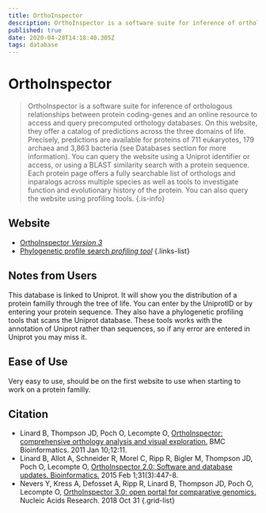 ```yaml
---
title: OrthoInspector
description: OrthoInspector is a software suite for inference of orthologous relationships between protein coding-genes and an online resource to access and query precomputed orthology databases.
published: true
date: 2020-04-28T14:18:40.305Z
tags: database
---
```


# OrthoInspector

> OrthoInspector is a software suite for inference of orthologous relationships between protein coding-genes and an online resource to access and query precomputed orthology databases.
&NewLine;
On this website, they offer a catalog of predictions across the three domains of life. Precisely, predictions are available for proteins of 711 eukaryotes, 179 archaea and 3,863 bacteria (see Databases section for more information).
You can query the website using a Uniprot identifier or access, or using a BLAST similarity search with a protein sequence.
&NewLine;
Each protein page offers a fully searchable list of orthologs and inparalogs across multiple species as well as tools to investigate function and evolutionary history of the protein. You can also query the website using profiling tools. 
&NewLine;
{.is-info}

## Website

- [OrthoInspector *Version 3*](https://lbgi.fr/orthoinspectorv3/)
- [Phylogenetic profile search *profiling tool*](https://lbgi.fr/orthoinspectorv3/profile_search)
{.links-list}

## Notes from Users
This database is linked to Uniprot. It will show you the distribution of a protein familly through the tree of life. You can enter by the UniprotID or by entering your protein sequence.
They also have a phylogenetic profiling tools that scans the Uniprot database.
These tools works with the annotation of Uniprot rather than sequences, so if any error are entered in Uniprot you may miss it. 

## Ease of Use
Very easy to use, should be on the first website to use when starting to work on a protein familly.
## Citation
- Linard B, Thompson JD, Poch O, Lecompte O, [OrthoInspector: comprehensive orthology analysis and visual exploration.](https://bmcbioinformatics.biomedcentral.com/articles/10.1186/1471-2105-12-11) BMC Bioinformatics. 2011 Jan 10;12:11.
- Linard B, Allot A, Schneider R, Morel C, Ripp R, Bigler M, Thompson JD, Poch O, Lecompte O, [OrthoInspector 2.0: Software and database updates. Bioinformatics.](https://academic.oup.com/bioinformatics/article/31/3/447/2365646) 2015 Feb 1;31(3):447-8.
- Nevers Y, Kress A, Defosset A, Ripp R, Linard B, Thompson JD, Poch O, Lecompte O, [OrthoInspector 3.0: open portal for comparative genomics.](https://academic.oup.com/nar/article/47/D1/D411/5150236) Nucleic Acids Research. 2018 Oct 31
{.grid-list}